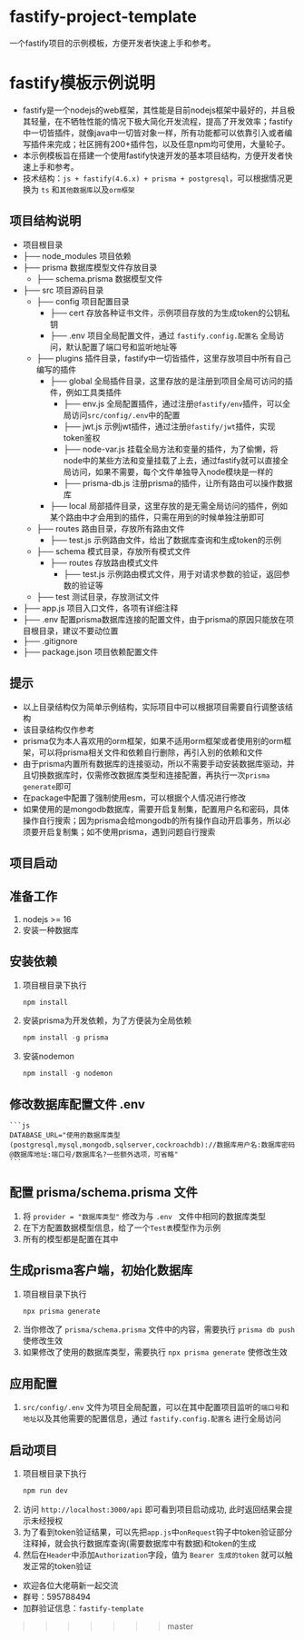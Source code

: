 # fastify-project-template
一个fastify项目的示例模板，方便开发者快速上手和参考。

# fastify模板示例说明
- fastify是一个nodejs的web框架，其性能是目前nodejs框架中最好的，并且极其轻量，在不牺牲性能的情况下极大简化开发流程，提高了开发效率；fastify中一切皆插件，就像java中一切皆对象一样，所有功能都可以依靠引入或者编写插件来完成；社区拥有200+插件包，以及任意npm均可使用，大量轮子。
- 本示例模板旨在搭建一个使用fastify快速开发的基本项目结构，方便开发者快速上手和参考。
- 技术结构：`js + fastify(4.6.x) + prisma + postgresql`，可以根据情况更换为 `ts` 和`其他数据库`以及`orm框架`

## 项目结构说明
- 项目根目录
- ├── node_modules 项目依赖
- ├── prisma 数据库模型文件存放目录
  - ├── schema.prisma 数据模型文件
- ├── src 项目源码目录
  - ├── config 项目配置目录
    - ├── cert 存放各种证书文件，示例项目存放的为生成token的公钥私钥
    - ├── .env 项目全局配置文件，通过 `fastify.config.配置名` 全局访问，默认配置了端口号和监听地址等
  - ├── plugins 插件目录，fastify中一切皆插件，这里存放项目中所有自己编写的插件
    - ├── global 全局插件目录，这里存放的是注册到项目全局可访问的插件，例如工具类插件
      - ├── env.js 全局配置插件，通过注册`@fastify/env`插件，可以全局访问`src/config/.env`中的配置
      - ├── jwt.js 示例jwt插件，通过注册`@fastify/jwt`插件，实现token鉴权
      - ├── node-var.js 挂载全局方法和变量的插件，为了偷懒，将node中的某些方法和变量挂载了上去，通过fastify就可以直接全局访问，如果不需要，每个文件单独导入node模块是一样的
      - ├── prisma-db.js 注册prisma的插件，让所有路由可以操作数据库
    - ├── local 局部插件目录，这里存放的是无需全局访问的插件，例如某个路由中才会用到的插件，只需在用到的时候单独注册即可
  - ├── routes 路由目录，存放所有路由文件
    - ├── test.js 示例路由文件，给出了数据库查询和生成token的示例
  - ├── schema 模式目录，存放所有模式文件
    - ├── routes 存放路由模式文件
      - ├── test.js 示例路由模式文件，用于对请求参数的验证，返回参数的验证等
  - ├── test 测试目录，存放测试文件
- ├── app.js 项目入口文件，各项有详细注释
- ├── .env 配置prisma数据库连接的配置文件，由于prisma的原因只能放在项目根目录，建议不要动位置
- ├── .gitignore
- ├── package.json 项目依赖配置文件

## 提示
- 以上目录结构仅为简单示例结构，实际项目中可以根据项目需要自行调整该结构
- 该目录结构仅作参考
- prisma仅为本人喜欢用的orm框架，如果不适用orm框架或者使用别的orm框架，可以将prisma相关文件和依赖自行删除，再引入别的依赖和文件
- 由于prisma内置所有数据库的连接驱动，所以不需要手动安装数据库驱动，并且切换数据库时，仅需修改数据库类型和连接配置，再执行一次`prisma generate`即可
- 在package中配置了强制使用esm，可以根据个人情况进行修改
- 如果使用的是mongodb数据库，需要开启复制集，配置用户名和密码，具体操作自行搜索；因为prisma会给mongodb的所有操作自动开启事务，所以必须要开启复制集；如不使用prisma，遇到问题自行搜索


## 项目启动
## 准备工作
1. nodejs >= 16
2. 安装一种数据库

## 安装依赖
1. 项目根目录下执行
    ```js
    npm install
    ```
2. 安装prisma为开发依赖，为了方便装为全局依赖
    ```js
    npm install -g prisma
    ```
3. 安装nodemon
    ```js
    npm install -g nodemon
    ```

## 修改数据库配置文件 .env
    ```js
    DATABASE_URL="使用的数据库类型(postgresql,mysql,mongodb,sqlserver,cockroachdb)://数据库用户名:数据库密码@数据库地址:端口号/数据库名?一些额外选项，可省略"
    ```
## 配置 prisma/schema.prisma 文件
1. 将 `provider = "数据库类型"` 修改为与 `.env ` 文件中相同的数据库类型
2. 在下方配置数据模型信息，给了一个`Test表`模型作为示例
3. 所有的模型都是配置在其中

## 生成prisma客户端，初始化数据库
1. 项目根目录下执行
    ```js
    npx prisma generate
    ```
2. 当你修改了 `prisma/schema.prisma` 文件中的内容，需要执行 `prisma db push` 使修改生效
3. 如果修改了使用的数据库类型，需要执行 `npx prisma generate` 使修改生效

## 应用配置
1. `src/config/.env` 文件为项目全局配置，可以在其中配置项目监听的`端口号`和`地址`以及其他需要的配置信息，通过 `fastify.config.配置名` 进行全局访问

## 启动项目
1. 项目根目录下执行
    ```js
    npm run dev
    ```
2. 访问 `http://localhost:3000/api` 即可看到项目启动成功, 此时返回结果会提示未经授权
3. 为了看到token验证结果，可以先把`app.js`中`onRequest`钩子中token验证部分注释掉，就会执行数据库查询(需要数据库中有数据)和token的生成
4. 然后在`Header`中添加`Authorization`字段，值为 `Bearer 生成的token` 就可以触发正常的token验证

- 欢迎各位大佬萌新一起交流
- 群号：595788494
- 加群验证信息：`fastify-template`
>>>>>>> master
